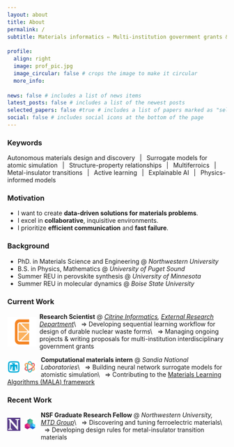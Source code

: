 ```yaml
---
layout: about
title: About
permalink: /
subtitle: Materials informatics ⇐ Multi-institution government grants &ensp;|&ensp; Research Scientist &ensp;|&ensp; Citrine Informatics

profile:
  align: right
  image: prof_pic.jpg
  image_circular: false # crops the image to make it circular
  more_info:
  
news: false # includes a list of news items
latest_posts: false # includes a list of the newest posts
selected_papers: false #true # includes a list of papers marked as "selected={true}"
social: false # includes social icons at the bottom of the page
---
```


<!-- TODO:
    - Add icons for background schools
 -->

### Keywords
Autonomous materials design and discovery &ensp;|&ensp; Surrogate models for atomic simulation &ensp;|&ensp; Structure-property relationships &ensp;|&ensp; Multiferroics &ensp;|&ensp; Metal-insulator transitions &ensp;|&ensp; Active learning &ensp;|&ensp; Explainable AI &ensp;|&ensp; Physics-informed models
 <!-- &ensp;|&ensp; Uncertainty quantification &ensp;|&ensp; Data visualization -->


### Motivation
- I want to create **data-driven solutions for materials problems**. 
- I excel in **collaborative**, inquisitive environments. 
- I prioritize **efficient communication** and **fast failure**.

<!-- 

<div style="display: flex; align-items: center;">
  <img src="assets/img/logo_ups.jpg" alt="Logo" style="width: 100px; float: left; margin-right: 10px;">
  <p>
    <strong>University of Puget Sound</strong>
    B.S. in Physics, Mathematics | Minor Computer Science (2014-2018)
    <br>

  </p>
</div>

&nbsp;

<div style="display: flex; align-items: center;">
  <img src="assets/img/logo_umn.png" alt="Logo" style="width: 70px; float: left; margin-right: 10px;">
  <p>
    Summer REU in perovskite synthesis @ <em>University of Minnesota</em>
  </p>
</div> -->

### Background
- PhD. in Materials Science and Engineering @ *Northwestern University*
- B.S. in Physics, Mathematics @ *University of Puget Sound*
- Summer REU in perovskite synthesis @ *University of Minnesota*
- Summer REU in molecular dynamics @ *Boise State University*

### Current Work

<img src="assets/img/logo_citrine.png" alt="Citrine Informatics logo"   style="width: 67px; float: left; margin-right: 7px; margin-bottom: 10px; margin-top: 10px;">

**Research Scientist** @ *[Citrine Informatics](https://citrine.io/), [External Research Department](https://citrine.io/resources/research/)*\\
&nbsp;&nbsp;⇒ Developing sequential learning workflow for design of durable nuclear waste forms\\
&nbsp;&nbsp;⇒ Managing ongoing projects & writing proposals for multi-institution interdisciplinary government grants

<img src="assets/img/logo_sandia.png" alt="Sandia logo"                 style="width: 30px; float: left; margin-right: 7px; margin-bottom: 10px; margin-top: 10px;">
<img src="assets/img/logo_mala.png"   alt="MALA logo"                   style="width: 30px; float: left; margin-right: 10px; margin-bottom: 10px; margin-top: 10px;">

**Computational materials intern** @ *Sandia National Laboratories*\\
&nbsp;&nbsp;⇒ Building neural network surrogate models for atomistic simulation\\
&nbsp;&nbsp;⇒ Contributing to the [Materials Learning Algorithms (MALA) framework ](https://github.com/mala-project/mala)

### Recent Work

<img src="assets/img/logo_nu.png"   alt="NU logo"                       style="width: 30px; float: left; margin-right: 7px; margin-bottom: 15px; margin-top: 15px;">
<img src="assets/img/logo_mtdg.png" alt="MTDG logo"                     style="width: 30px; float: left; margin-right: 10px; margin-bottom: 15px; margin-top: 15px;">

**NSF Graduate Research Fellow** @ *Northwestern University, [MTD Group](https://mtd.mccormick.northwestern.edu/)*\\
&nbsp;&nbsp;⇒ Discovering and tuning ferroelectric materials\\
&nbsp;&nbsp;⇒ Developing design rules for metal-insulator transition materials


<!-- <div style="display: flex;">
  <div style="margin-right: 10px;">
    <img src="assets/img/logo_sandia.png" alt="Sandia logo" style="width: 30px; margin-bottom: 10px;">
    <img src="assets/img/logo_mala.png" alt="MALA logo" style="width: 30px;">
  </div>

**Computational materials intern** @ *Sandia National Laboratories*\\
&nbsp;&nbsp;⇒ Building neural network surrogate models for atomistic simulation\\
&nbsp;&nbsp;⇒ Contributing to the [Materials Learning Algorithms (MALA) framework ](https://github.com/mala-project/mala)

</div>

<div style="display: flex; align-items: start;">
  <div style="margin-right: 10px;">
    <img src="assets/img/logo_sandia.png" alt="Sandia logo" style="width: 30px; margin-bottom: 10px;">
    <img src="assets/img/logo_mala.png" alt="MALA logo" style="width: 30px;">
  </div>
  <div>

**Computational materials intern** @ *Sandia National Laboratories*\\
&nbsp;&nbsp;⇒ Building neural network surrogate models for atomistic simulation<>
&nbsp;&nbsp;⇒ Contributing to the [Materials Learning Algorithms (MALA) framework ](https://github.com/mala-project/mala)

  </div>
</div>

<div style="display: flex; align-items: start;">
  <div style="margin-right: 10px;">
    <img src="assets/img/logo_sandia.png" alt="Sandia logo" style="width: 30px; margin-bottom: 10px;">
    <img src="assets/img/logo_mala.png" alt="MALA logo" style="width: 30px;">
  </div>
  <div>
  <strong>Computational Materials Intern</strong> @ <em>Sandia National Laboratories</em><br>
  &nbsp;&nbsp;⇒ Building neural network surrogate models for atomistic simulation<br>
  &nbsp;&nbsp;⇒ Contributing to the <a href=https://github.com/mala-project/mala> Materials Learning Algorithms (MALA) framework</a>
  </div>
</div> -->

<!-- <img src="assets/img/logo_sandia.png" alt="NU logo"     style="width: 30px; float: left; margin-right: 10px; margin-bottom: 10px; margin-top: 10px;">
<br>
<img src="assets/img/logo_mala.png" alt="MALA logo" style="width: 30px; float: left; margin-right: 10px; margin-bottom: 10px; margin-top: 10px;">

**Computational materials intern** @ *Sandia National Laboratories*
⇒ Building neural network surrogate models for atomistic simulation ([Materials Learning Algorithms](https://github.com/mala-project/mala)) -->


<!-- ### Future Work
- Open to: Research and analytics positions in materials science, data science, and everything in between
- Dream job: Building autonomous materials discovery workflows -->


<!-- - **Current work**: I leverage materials informatics and first-principles methods to study the structure-property relationships in inorganic materials. -->
<!-- - Broad competency across Bayesian and frequentist machine learning methods and first-principles calculation, in both high-throughput and high-fidelity settings  -->
<!-- For my thesis work, I leverage materials informatics and first-principles methods to study the structure-property relationships in inorganic materials. My current foci are , active learning in neural network surrogate models for atomistic simulation, and elucidating the interplay between electronic, magnetic, and lattice-dynamical forces that drive metal-insulator transitions. -->

<!-- Write your biography here. Tell the world about yourself. Link to your favorite [subreddit](http://reddit.com). You can put a picture in, too. The code is already in, just name your picture `prof_pic.jpg` and put it in the `img/` folder.

Put your address / P.O. box / other info right below your picture. You can also disable any of these elements by editing `profile` property of the YAML header of your `_pages/about.md`. Edit `_bibliography/papers.bib` and Jekyll will render your [publications page](/al-folio/publications/) automatically.

Link to your social media connections, too. This theme is set up to use [Font Awesome icons](https://fontawesome.com/) and [Academicons](https://jpswalsh.github.io/academicons/), like the ones below. Add your Facebook, Twitter, LinkedIn, Google Scholar, or just disable all of them. -->
